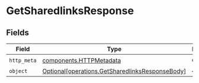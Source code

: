 # GetSharedlinksResponse


## Fields

| Field                                                                                                    | Type                                                                                                     | Required                                                                                                 | Description                                                                                              |
| -------------------------------------------------------------------------------------------------------- | -------------------------------------------------------------------------------------------------------- | -------------------------------------------------------------------------------------------------------- | -------------------------------------------------------------------------------------------------------- |
| `http_meta`                                                                                              | [components.HTTPMetadata](../../models/components/httpmetadata.md)                                       | :heavy_check_mark:                                                                                       | N/A                                                                                                      |
| `object`                                                                                                 | [Optional[operations.GetSharedlinksResponseBody]](../../models/operations/getsharedlinksresponsebody.md) | :heavy_minus_sign:                                                                                       | N/A                                                                                                      |
